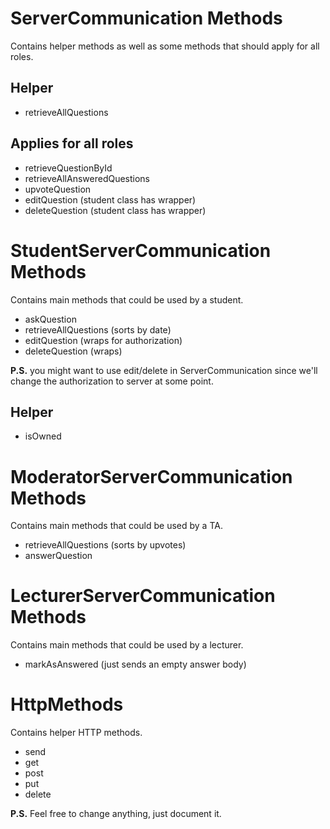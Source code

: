 # ServerCommunication Methods
Contains helper methods as well as some methods that should apply for all roles.

## Helper
- retrieveAllQuestions

## Applies for all roles
- retrieveQuestionById
- retrieveAllAnsweredQuestions
- upvoteQuestion
- editQuestion (student class has wrapper)
- deleteQuestion (student class has wrapper)

# StudentServerCommunication Methods
Contains main methods that could be used by a student.

- askQuestion
- retrieveAllQuestions (sorts by date)
- editQuestion (wraps for authorization) 
- deleteQuestion (wraps)

**P.S.** you might want to use edit/delete in ServerCommunication since 
we'll change the authorization to server at some point.
## Helper
- isOwned

# ModeratorServerCommunication Methods
Contains main methods that could be used by a TA.

- retrieveAllQuestions (sorts by upvotes)
- answerQuestion 

# LecturerServerCommunication Methods
Contains main methods that could be used by a lecturer.

- markAsAnswered (just sends an empty answer body)

# HttpMethods 
Contains helper HTTP methods.

- send
- get
- post
- put
- delete

**P.S.** Feel free to change anything, just document it.